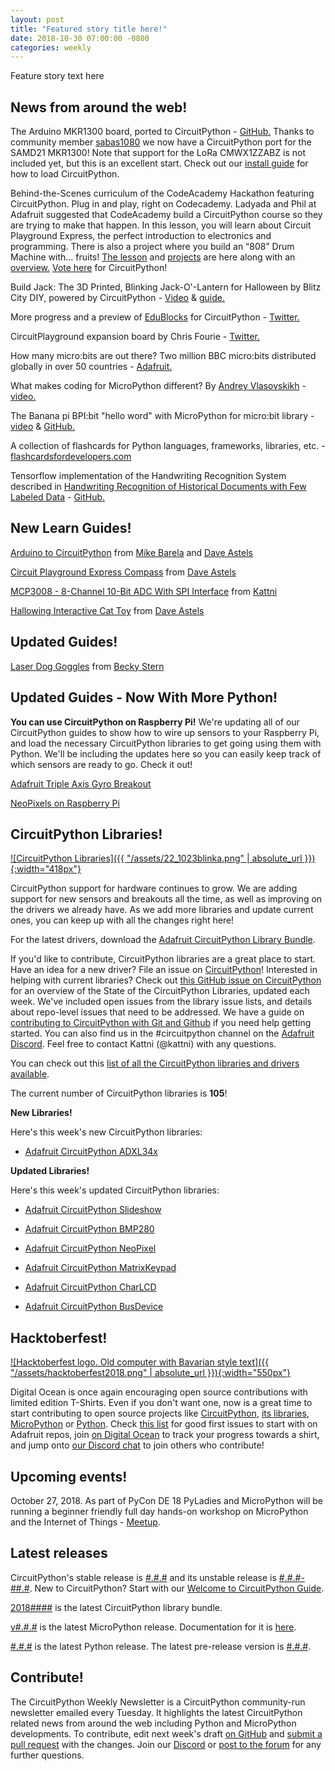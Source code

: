 ```yaml
---
layout: post
title: "Featured story title here!"
date: 2018-10-30 07:00:00 -0800
categories: weekly
---
```


Feature story text here

## News from around the web!

The Arduino MKR1300 board, ported to CircuitPython - [GitHub.](https://github.com/adafruit/circuitpython/pull/1295) Thanks to community member [sabas1080](https://github.com/sabas1080) we now have a CircuitPython port for the SAMD21 MKR1300! Note that support for the LoRa CMWX1ZZABZ is not included yet, but this is an excellent start. Check out our [install guide](https://learn.adafruit.com/welcome-to-circuitpython/installing-circuitpython) for how to load CircuitPython.

Behind-the-Scenes curriculum of the CodeAcademy Hackathon featuring CircuitPython. Plug in and play, right on Codecademy. Ladyada and Phil at Adafruit suggested that CodeAcademy build a CircuitPython course so they are trying to make that happen. In this lesson, you will learn about Circuit Playground Express, the perfect introduction to electronics and programming. There is also a project where you build an “808” Drum Machine with… fruits! [The lesson](https://www.codecademy.com/courses/curriculum-hackathon-2018/lessons/learn-circuitpython/exercises/introduction/) and [projects](https://www.codecademy.com/courses/curriculum-hackathon-2018/projects/drum-machine/) are here along with an [overview.](https://news.codecademy.com/hackathon-behind-the-scenes/) [Vote here](https://codecademyready.typeform.com/to/sbAb32/) for CircuitPython!

Build Jack: The 3D Printed, Blinking Jack-O'-Lantern for Halloween by Blitz City DIY, powered by CircuitPython - [Video](https://www.youtube.com/watch?v=CpYULWExmk0&feature=youtu.be&a=) & [guide.](https://www.hackster.io/BlitzCityDIY/jack-the-3d-printed-blinking-jack-o-lantern-6a9712)

More progress and a preview of [EduBlocks](https://edublocks.org/) for CircuitPython - [Twitter.](https://twitter.com/edu_blocks/status/1055091311752175616?s=11)

CircuitPlayground expansion board by Chris Fourie - [Twitter.](https://twitter.com/no1089/status/1055480020142120961)

How many micro:bits are out there? Two million BBC micro:bits distributed globally in over 50 countries - [Adafruit.](https://blog.adafruit.com/2018/10/26/how-many-microbits-are-out-there-two-million-bbc-microbits-distributed-globally-microbitsecondbirthday-bbc-microbit_edu/)

What makes coding for MicroPython different? By [Andrey Vlasovskikh](https://twitter.com/vlasovskikh/) - [video.](https://www.youtube.com/watch?v=Hy0W8tBpZu4)

The Banana pi BPI:bit "hello word" with MicroPython for micro:bit library - [video](https://www.youtube.com/watch?v=z9GFR3zegww&feature=youtu.be) & [GitHub.](https://github.com/BPI-STEAM/BPI-BIT-MicroPython/wiki/how_to_scroll_text)

A collection of flashcards for Python languages, frameworks, libraries, etc. - [flashcardsfordevelopers.com](https://www.flashcardsfordevelopers.com/collections/5bbff5e1320599b4453230e1)

Tensorflow implementation of the Handwriting Recognition System described in [Handwriting Recognition of Historical Documents with Few Labeled Data](https://www.researchgate.net/publication/325993975_Handwriting_Recognition_of_Historical_Documents_with_Few_Labeled_Data) - [GitHub.](https://github.com/0x454447415244/HandwritingRecognitionSystem)

## New Learn Guides!

[Arduino to CircuitPython](https://learn.adafruit.com/arduino-to-circuitpython) from [Mike Barela](https://learn.adafruit.com/users/MikeBarela) and [Dave Astels](https://learn.adafruit.com/users/dastels)

[Circuit Playground Express Compass](https://learn.adafruit.com/circuit-playground-express-compass) from [Dave Astels](https://learn.adafruit.com/users/dastels)

[MCP3008 - 8-Channel 10-Bit ADC With SPI Interface](https://learn.adafruit.com/mcp3008-spi-adc) from [Kattni](https://learn.adafruit.com/users/kattni)

[Hallowing Interactive Cat Toy](https://learn.adafruit.com/hallowing-cat-toy) from [Dave Astels](https://learn.adafruit.com/users/dastels)

## Updated Guides!

[Laser Dog Goggles](https://learn.adafruit.com/laser-dog-goggles) from [Becky Stern](https://learn.adafruit.com/users/bekathwia)

## Updated Guides - Now With More Python!

**You can use CircuitPython on Raspberry Pi!** We're updating all of our CircuitPython guides to show how to wire up sensors to your Raspberry Pi, and load the necessary CircuitPython libraries to get going using them with Python. We'll be including the updates here so you can easily keep track of which sensors are ready to go. Check it out!

[Adafruit Triple Axis Gyro Breakout](https://learn.adafruit.com/adafruit-triple-axis-gyro-breakout)

[NeoPixels on Raspberry Pi](https://learn.adafruit.com/neopixels-on-raspberry-pi)

## CircuitPython Libraries!

[![CircuitPython Libraries]({{ "/assets/22_1023blinka.png" | absolute_url }}){:width="418px"}](https://github.com/adafruit/Adafruit_CircuitPython_Bundle/releases/latest)

CircuitPython support for hardware continues to grow. We are adding support for new sensors and breakouts all the time, as well as improving on the drivers we already have. As we add more libraries and update current ones, you can keep up with all the changes right here!

For the latest drivers, download the [Adafruit CircuitPython Library Bundle](https://github.com/adafruit/Adafruit_CircuitPython_Bundle/releases/latest).

If you'd like to contribute, CircuitPython libraries are a great place to start. Have an idea for a new driver? File an issue on [CircuitPython](https://github.com/adafruit/circuitpython/issues)! Interested in helping with current libraries? Check out [this GitHub issue on CircuitPython](https://github.com/adafruit/circuitpython/issues/1246) for an overview of the State of the CircuitPython Libraries, updated each week. We've included open issues from the library issue lists, and details about repo-level issues that need to be addressed. We have a guide on [contributing to CircuitPython with Git and Github](https://learn.adafruit.com/contribute-to-circuitpython-with-git-and-github) if you need help getting started. You can also find us in the #circuitpython channel on the [Adafruit Discord](https://adafru.it/discord). Feel free to contact Kattni (@kattni) with any questions.

You can check out this [list of all the CircuitPython libraries and drivers available](https://github.com/adafruit/Adafruit_CircuitPython_Bundle/blob/master/circuitpython_library_list.md). 

The current number of CircuitPython libraries is **105**!

**New Libraries!**

Here's this week's new CircuitPython libraries:

* [Adafruit CircuitPython ADXL34x](https://github.com/adafruit/Adafruit_CircuitPython_ADXL34x)

**Updated Libraries!**

Here's this week's updated CircuitPython libraries:

* [Adafruit CircuitPython Slideshow](https://github.com/adafruit/Adafruit_CircuitPython_Slideshow)

* [Adafruit CircuitPython BMP280](https://github.com/adafruit/Adafruit_CircuitPython_BMP280)

* [Adafruit CircuitPython NeoPixel](https://github.com/adafruit/Adafruit_CircuitPython_NeoPixel)

* [Adafruit CircuitPython MatrixKeypad](https://github.com/adafruit/Adafruit_CircuitPython_MatrixKeypad)

* [Adafruit CircuitPython CharLCD](https://github.com/adafruit/Adafruit_CircuitPython_CharLCD)

* [Adafruit CircuitPython BusDevice](https://github.com/adafruit/Adafruit_CircuitPython_BusDevice)

## Hacktoberfest!

[![Hacktoberfest logo. Old computer with Bavarian style text]({{ "/assets/hacktoberfest2018.png" | absolute_url }}){:width="550px"}](https://hacktoberfest.digitalocean.com/)

Digital Ocean is once again encouraging open source contributions with limited edition T-Shirts. Even if you don't want one, now is a great time to start contributing to open source projects like [CircuitPython](https://github.com/adafruit/circuitpython), [its libraries](https://github.com/adafruit/?utf8=%E2%9C%93&q=Adafruit_CircuitPython&type=&language=),  [MicroPython](https://github.com/micropython/micropython) or [Python](https://github.com/python/cpython). Check [this list](https://github.com/search?q=label%3Ahacktoberfest+state%3Aopen+type%3Aissue+user%3Aadafruit) for good first issues to start with on Adafruit repos, join [on Digital Ocean](https://hacktoberfest.digitalocean.com/) to track your progress towards a shirt, and jump onto [our Discord chat](https://adafru.it/discord) to join others who contribute!

## Upcoming events!

October 27, 2018. As part of PyCon DE 18 PyLadies and MicroPython will be running a beginner friendly full day hands-on workshop on MicroPython and the Internet of Things - [Meetup](https://www.meetup.com/de-DE/PyData-Suedwest/events/253574767/).

## Latest releases

CircuitPython's stable release is [#.#.#](https://github.com/adafruit/circuitpython/releases/latest) and its unstable release is [#.#.#-##.#](https://github.com/adafruit/circuitpython/releases). New to CircuitPython? Start with our [Welcome to CircuitPython Guide](https://learn.adafruit.com/welcome-to-circuitpython).

[2018####](https://github.com/adafruit/Adafruit_CircuitPython_Bundle/releases/latest) is the latest CircuitPython library bundle.

[v#.#.#](https://micropython.org/download) is the latest MicroPython release. Documentation for it is [here](http://docs.micropython.org/en/latest/pyboard/).

[#.#.#](https://www.python.org/downloads/) is the latest Python release. The latest pre-release version is [#.#.#](https://www.python.org/download/pre-releases/).

## Contribute!

The CircuitPython Weekly Newsletter is a CircuitPython community-run newsletter emailed every Tuesday. It highlights the latest CircuitPython related news from around the web including Python and MicroPython developments. To contribute, edit next week's draft [on GitHub](https://github.com/adafruit/circuitpython-weekly-newsletter/tree/gh-pages/_drafts) and [submit a pull request](https://help.github.com/articles/editing-files-in-your-repository/) with the changes. Join our [Discord](https://adafru.it/discord) or [post to the forum](https://forums.adafruit.com/viewforum.php?f=60) for any further questions.
